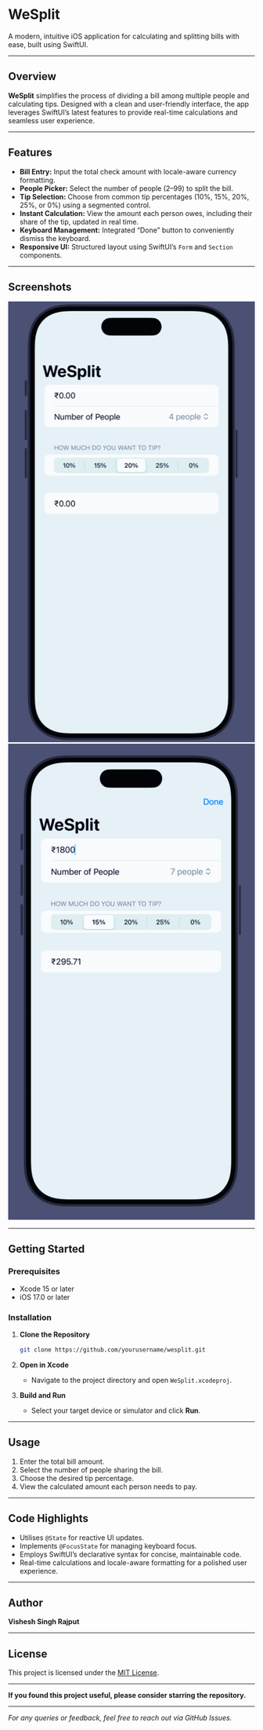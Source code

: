 # WeSplit

A modern, intuitive iOS application for calculating and splitting bills with ease, built using SwiftUI.

---

## Overview

**WeSplit** simplifies the process of dividing a bill among multiple people and calculating tips. Designed with a clean and user-friendly interface, the app leverages SwiftUI’s latest features to provide real-time calculations and seamless user experience.

---

## Features

- **Bill Entry:** Input the total check amount with locale-aware currency formatting.
- **People Picker:** Select the number of people (2–99) to split the bill.
- **Tip Selection:** Choose from common tip percentages (10%, 15%, 20%, 25%, or 0%) using a segmented control.
- **Instant Calculation:** View the amount each person owes, including their share of the tip, updated in real time.
- **Keyboard Management:** Integrated “Done” button to conveniently dismiss the keyboard.
- **Responsive UI:** Structured layout using SwiftUI’s `Form` and `Section` components.

---

## Screenshots

![Initial - Without any Input](https://github.com/Asamaurdhava/WeSplit/blob/2519203c8ced800fe4d383e1256444309eaa3ca7/Initial.png)
![Working](https://github.com/Asamaurdhava/WeSplit/blob/1d11a6239cf1829ebf43ab7bab505beeb214052e/Working.png)

---

## Getting Started

### Prerequisites

- Xcode 15 or later
- iOS 17.0 or later

### Installation

1. **Clone the Repository**
   ```bash
   git clone https://github.com/yourusername/wesplit.git
   ```
2. **Open in Xcode**
   - Navigate to the project directory and open `WeSplit.xcodeproj`.

3. **Build and Run**
   - Select your target device or simulator and click **Run**.

---

## Usage

1. Enter the total bill amount.
2. Select the number of people sharing the bill.
3. Choose the desired tip percentage.
4. View the calculated amount each person needs to pay.

---

## Code Highlights

- Utilises `@State` for reactive UI updates.
- Implements `@FocusState` for managing keyboard focus.
- Employs SwiftUI’s declarative syntax for concise, maintainable code.
- Real-time calculations and locale-aware formatting for a polished user experience.

---

## Author

**Vishesh Singh Rajput <specstan>**

---

## License

This project is licensed under the [MIT License](LICENSE).

---

**If you found this project useful, please consider starring the repository.**

---

*For any queries or feedback, feel free to reach out via GitHub Issues.*

